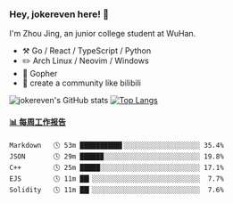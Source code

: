 ### Hey, jokereven here! 👋

I'm Zhou Jing, an junior college student at WuHan.

-   :hammer_and_pick: Go / React / TypeScript / Python
-   :pencil2: Arch Linux / Neovim / Windows
-   :seedling: Gopher
-   :thought_balloon: create a community like bilibili

![jokereven's GitHub stats](https://github-readme-stats.vercel.app/api?username=jokereven&show_icons=true)
[![Top Langs](https://github-readme-stats.vercel.app/api/top-langs/?username=jokereven&layout=compact)](https://github.com/anuraghazra/github-readme-stats)

<!-- waka-box start -->
#### <a href="https://gist.github.com/9f8118785e2d128d746db5f61b0e0a2a" target="_blank">📊 每周工作报告</a>
```text
Markdown   🕓 53m ██████████▌░░░░░░░░░░░░░░░░░░░ 35.4%
JSON       🕓 29m █████▉░░░░░░░░░░░░░░░░░░░░░░░░ 19.8%
C++        🕓 25m █████░░░░░░░░░░░░░░░░░░░░░░░░░ 17.1%
EJS        🕓 11m ██▎░░░░░░░░░░░░░░░░░░░░░░░░░░░  7.7%
Solidity   🕓 11m ██▎░░░░░░░░░░░░░░░░░░░░░░░░░░░  7.6%
```
<!-- Powered by https://github.com/journey-ad/waka-box-go . -->
<!-- waka-box end -->
